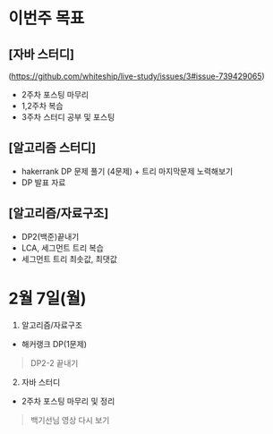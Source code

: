 # 이번주 목표  
## [자바 스터디]  
(https://github.com/whiteship/live-study/issues/3#issue-739429065)  
- 2주차 포스팅 마무리  
- 1,2주차 복습  
- 3주차 스터디 공부 및 포스팅  

## [알고리즘 스터디]  

- hakerrank DP 문제 풀기 (4문제) + 트리 마지막문제 노력해보기
- DP 발표 자료  

## [알고리즘/자료구조]  

- DP2(백준)끝내기  
- LCA, 세그먼트 트리 복습  
- 세그먼트 트리 최솟값, 최댓값 

# 2월 7일(월)  

1. 알고리즘/자료구조  
- 해커랭크 DP(1문제)
> DP2-2 끝내기

2. 자바 스터디  
- 2주차 포스팅 마무리 및 정리  
> 백기선님 영상 다시 보기  
